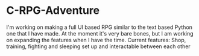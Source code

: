 # C-RPG-Adventure

I'm working on making a full UI based RPG similar to the text based Python one that I have made. At the moment it's very bare bones, but I am working on expanding the features when I have the time.
Current features:
  Shop, training, fighting and sleeping set up and interactable between each other
